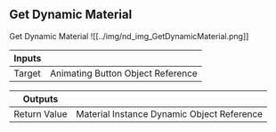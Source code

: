 ## Get Dynamic Material
Get Dynamic Material
![[../img/nd_img_GetDynamicMaterial.png]]

|Inputs||
|--|--|
| Target | Animating Button Object Reference |

|Outputs||
|--|--|
| Return Value | Material Instance Dynamic Object Reference |
